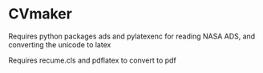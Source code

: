 # CVmaker

Requires python packages ads and pylatexenc for reading NASA ADS, and converting the unicode to latex

Requires recume.cls and pdflatex to convert to pdf

